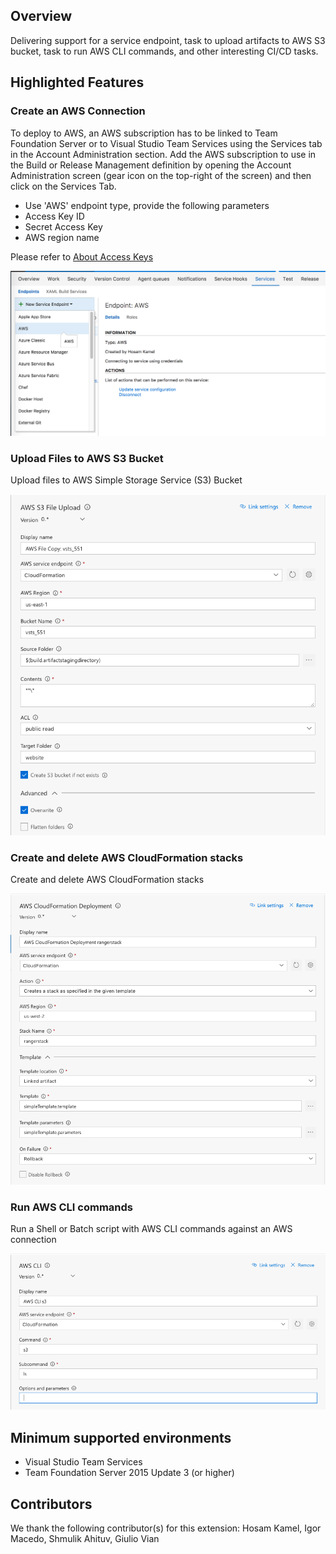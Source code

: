 ## Overview
Delivering support for a service endpoint, task to upload artifacts to AWS S3 bucket, task to run AWS CLI commands, and other interesting CI/CD tasks.

## Highlighted Features 
### Create an AWS Connection
To deploy to AWS, an AWS subscription has to be linked to Team Foundation Server or to Visual Studio Team Services using the Services tab in the Account Administration section. Add the AWS subscription to use in the Build or Release Management definition by opening the Account Administration screen (gear icon on the top-right of the screen) and then click on the Services Tab. 
- Use 'AWS' endpoint type, provide the following parameters 
- Access Key ID	
- Secret Access Key
- AWS region name

Please refer to [About Access Keys](https://aws.amazon.com/developers/access-keys/)

![aws endpoint](images/AWSEndpoint.png)

### Upload Files to AWS S3 Bucket

Upload files to AWS Simple Storage Service (S3) Bucket

![s3 upload](images/AWSFileUpload.png)

### Create and delete AWS CloudFormation stacks

Create and delete AWS CloudFormation stacks

![CloudFormation](images/AWSCloudFormation.png)

### Run AWS CLI commands

Run a Shell or Batch script with AWS CLI commands against an AWS connection

![CLI](images/AWSCLI.png)

## Minimum supported environments
- Visual Studio Team Services
- Team Foundation Server 2015 Update 3 (or higher)

## Contributors
We thank the following contributor(s) for this extension: Hosam Kamel, Igor Macedo, Shmulik Ahituv, Giulio Vian